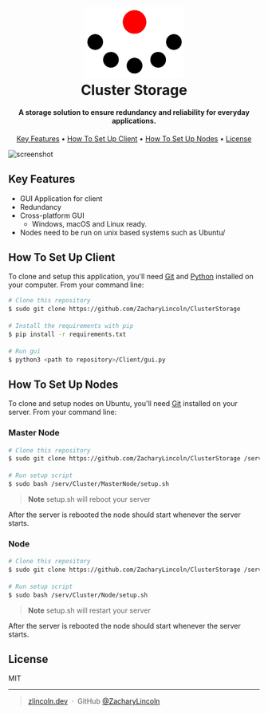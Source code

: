 
<h1 align="center">
  <br>
  <img src="readme_assets/logo.png" alt="Markdownify" width="200">
  <br>
  Cluster Storage
  <br>
</h1>

<h4 align="center">A storage solution to ensure redundancy and reliability for everyday applications.</h4>

<p align="center">
  <a href="#key-features">Key Features</a> •
  <a href="#how-to-set-up-client">How To Set Up Client</a> •
  <a href="#how-to-set-up-nodes">How To Set Up Nodes</a> •
  <a href="#license">License</a>
</p>


![screenshot](./readme_assets/upload-and-delete.gif)

## Key Features

* GUI Application for client
* Redundancy
* Cross-platform GUI
  - Windows, macOS and Linux ready.
* Nodes need to be run on unix based systems such as Ubuntu/

## How To Set Up Client

To clone and setup this application, you'll need [Git](https://git-scm.com) and [Python](https://www.python.org/downloads/) installed on your computer. From your command line:

```bash
# Clone this repository
$ sudo git clone https://github.com/ZacharyLincoln/ClusterStorage

# Install the requirements with pip
$ pip install -r requirements.txt 

# Run gui
$ python3 <path to repository>/Client/gui.py
```

## How To Set Up Nodes

To clone and setup nodes on Ubuntu, you'll need [Git](https://git-scm.com) installed on your server. From your command line:

### Master Node
```bash
# Clone this repository
$ sudo git clone https://github.com/ZacharyLincoln/ClusterStorage /serv/Cluster

# Run setup script
$ sudo bash /serv/Cluster/MasterNode/setup.sh
```
> **Note**
> setup.sh will reboot your server

After the server is rebooted the node should start whenever the server starts.

### Node
```bash
# Clone this repository
$ sudo git clone https://github.com/ZacharyLincoln/ClusterStorage /serv/Cluster

# Run setup script
$ sudo bash /serv/Cluster/Node/setup.sh
```

> **Note**
> setup.sh will restart your server

After the server is rebooted the node should start whenever the server starts.

## License

MIT

---
> [zlincoln.dev](https://www.zlincoln.dev) &nbsp;&middot;&nbsp;
> GitHub [@ZacharyLincoln](https://github.com/ZacharyLincoln)

